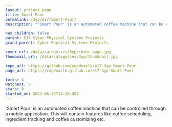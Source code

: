 ```yaml
---
layout: project_page
title: Smart Pour
permalink: /3yp/e17/Smart-Pour/
description: "'Smart Pour' is an automated coffee machine that can be controlled through a mobile application. This will contain features like coffee scheduling, ingredient tracking and coffee customizing etc."

has_children: false
parent: E17 Cyber-Physical Systems Projects
grand_parent: Cyber-Physical Systems Projects

cover_url: /data/categories/3yp/cover_page.jpg
thumbnail_url: /data/categories/3yp/thumbnail.jpg

repo_url: https://github.com/cepdnaclk/e17-3yp-Smart-Pour
page_url: https://cepdnaclk.github.io/e17-3yp-Smart-Pour

forks: 4
watchers: 0
stars: 0
started_on: 2021-06-28T13:28:49Z
---
```

'Smart Pour' is an automated coffee machine that can be controlled through a mobile application. This will contain features like coffee scheduling, ingredient tracking and coffee customizing etc.

